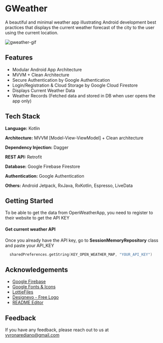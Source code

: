 
# GWeather

A beautiful and minimal weather app illustrating Android development best practices that displays the current weather forecast of the city to the user using the current location.

![gweather-gif](https://user-images.githubusercontent.com/17285933/180107895-ef86a164-b0bc-4788-848f-101a4ebb0e52.gif)





## Features

- Modular Android App Architecture
- MVVM + Clean Architecture
- Secure Authentication by Google Authentication
- Login/Registration & Cloud Storage by Google Cloud Firestore
- Displays Current Weather Data
- Weather Records (Fetched data and stored in DB when user opens the app only)


## Tech Stack

**Language:** Kotlin

**Architecture:** MVVM [Model-View-ViewModel] + Clean architecture

**Dependency Injection:** Dagger

**REST API:** Retrofit

**Database:** Google Firebase Firestore

**Authentication:** Google Authentication

**Others:** Android Jetpack, RxJava, RxKotlin, Espresso, LiveData



## Getting Started

To be able to get the data from OpenWeatherApp, you need to register to their website to get the API KEY

#### Get current weather API

Once you already have the API key, go to **SessionMemoryRepository** class and paste your API_KEY


```kotlin
  sharedPreferences.getString(KEY_OPEN_WEATHER_MAP, "YOUR_API_KEY")
```



## Acknowledgements
- [Google Firebase](https://firebase.google.com/)
- [Google Fonts & Icons](https://fonts.google.com/)
- [LottieFiles](https://lottiefiles.com/)
- [Designevo - Free Logo](https://www.designevo.com/)
- [README Editor](https://readme.so/)


## Feedback

If you have any feedback, please reach out to us at vyronarediano@gmail.com

